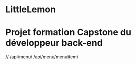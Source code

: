 # LittleLemon
# Projet formation Capstone du développeur back-end

// 
 /api/menu/
 /api/menu/menuitem/
 

